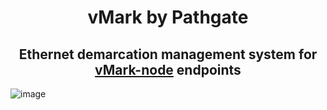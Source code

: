 <h1 align="center">vMark by Pathgate</h1>
<h2 align="center">Ethernet demarcation management system for <a href="https://github.com/xmas-ar/vMark-node">vMark-node</a> endpoints</h2>

![image](https://github.com/user-attachments/assets/f1d60f02-533f-4fa0-9e64-d758ee14614b)
